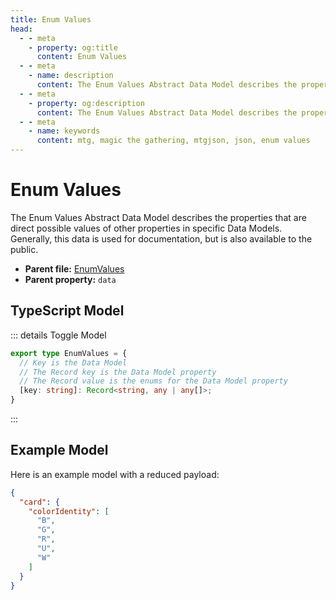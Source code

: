 ```yaml
---
title: Enum Values
head:
  - - meta
    - property: og:title
      content: Enum Values
  - - meta
    - name: description
      content: The Enum Values Abstract Data Model describes the properties that are direct possible values of other properties in specific Data Models. Generally, this data is used for documentation, but is also available to the public.
  - - meta
    - property: og:description
      content: The Enum Values Abstract Data Model describes the properties that are direct possible values of other properties in specific Data Models. Generally, this data is used for documentation, but is also available to the public.
  - - meta
    - name: keywords
      content: mtg, magic the gathering, mtgjson, json, enum values
---
```


# Enum Values <DocBadge type="abstract" text="abstract" />

The Enum Values Abstract Data Model describes the properties that are direct possible values of other properties in specific Data Models. Generally, this data is used for documentation, but is also available to the public.

- **Parent file:** [EnumValues](/downloads/all-files/#enumvalues)
- **Parent property:** `data`

## TypeScript Model

::: details Toggle Model

```TypeScript
export type EnumValues = {
  // Key is the Data Model
  // The Record key is the Data Model property
  // The Record value is the enums for the Data Model property
  [key: string]: Record<string, any | any[]>;
}
```

:::

## Example Model

Here is an example model with a reduced payload:

```JSON
{
  "card": {
    "colorIdentity": [
      "B",
      "G",
      "R",
      "U",
      "W"
    ]
  }
}
```
